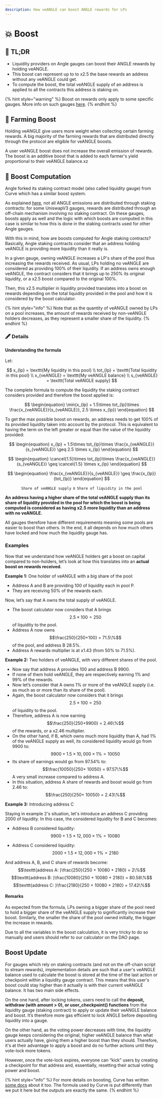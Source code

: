 ```yaml
---
description: How veANGLE can boost ANGLE rewards for LPs
---
```


# 💥 Boost

## 🔎 TL;DR

- Liquidity providers on Angle gauges can boost their ANGLE rewards by holding veANGLE.
- This boost can represent up to to x2.5 the base rewards an address without any veANGLE could get.
- To compute the boost, the total veANGLE supply of an address is applied to all the contracts this address is staking on.

{% hint style="warning" %}
Boost on rewards only apply to some specific gauges. More info on such gauges [here](https://developers.angle.money/overview/smart-contracts/mainnet-contracts#gauges).
{% endhint %}

## 🚜 Farming Boost

Holding veANGLE give users more weight when collecting certain farming rewards. A big majority of the farming rewards that are distributed directly through the protocol are eligible for veANGLE boosts.

A user veANGLE boost does not increase the overall emission of rewards. The boost is an additive boost that is added to each farmer's yield proportional to their veANGLE balance.xz

## 🧮 Boost Computation

Angle forked its staking contract model (also called liquidity gauge) from Curve which has a similar boost system.

As explained [here](../../guides/app-guides/earn/staking.md), not all ANGLE emissions are distributed through staking contracts: for some UniswapV3 gauges, rewards are distributed through an off-chain mechanism involving no staking contract. On these gauges, boosts apply as well and the logic with which boosts are computed in this case is similar to how this is done in the staking contracts used for other Angle gauges.

With this in mind, how are boosts computed for Angle staking contracts? Basically, Angle staking contracts consider that an address holding veANGLE is providing more liquidity than it really is.

In a given gauge, owning veANGLE increases a LP's share of the pool thus increasing the rewards received. As usual, LPs holding no veANGLE are considered as providing 100% of their liquidity. If an address owns enough veANGLE, the contract considers that it brings up to 250% its original liquidity, or a x2.5 boost compared to the original 100%.

Then, this x2.5 multiplier in liquidity provided translates into a boost on rewards depending on the total liquidity provided in the pool and how it is considered by the boost calculator.

{% hint style="info" %}
Note that as the quantity of veANGLE owned by LPs on a pool increases, the amount of rewards received by non-veANGLE holders decreases, as they represent a smaller share of the liquidity.
{% endhint %}

### 🖋️ Details

#### Understanding the formula

Let:

$$
x_{lp} = \texttt{My liquidity in this pool} \\ tot_{lp} = \texttt{Total liquidity in this pool} \\ x_{veANGLE} = \texttt{My veANGLE balance} \\ s_{veANGLE} = \texttt{Total veANGLE supply}
$$

The complete formula to compute the liquidity the staking contract considers provided and therefore the boost applied is:

$$
\begin{equation} \min(x_{lp} + 1.5\times tot_{lp}\times \frac{x_{veANGLE}}{s_{veANGLE}}, 2.5 \times x_{lp}) \end{equation}
$$

To get the max possible boost on rewards, an address needs to get 100% of its provided liquidity taken into account by the protocol. This is equivalent to having the term on the left greater or equal than the value of the liquidity provided:

$$
\begin{equation} x_{lp} + 1.5\times tot_{lp}\times \frac{x_{veANGLE}}{s_{veANGLE}} \geq 2.5 \times x_{lp} \end{equation}
$$

$$
\begin{equation} \cancel{1.5}\times tot_{lp}\times \frac{x_{veANGLE}}{s_{veANGLE}} \geq \cancel{1.5} \times x_{lp} \end{equation}
$$

$$
\begin{equation} \frac{x_{veANGLE}}{s_{veANGLE}} \geq \frac{x_{lp}}{tot_{lp}} \end{equation}
$$

$$
\begin{equation} \texttt{Share of veANGLE supply} \geq \texttt{Share of liquidity in the pool} \end{equation}
$$

**An address having a higher share of the total veANGLE supply than its share of liquidity provided in the pool for which the boost is being computed is considered as having x2.5 more liquidity than an address with no veANGLE.**

All gauges therefore have different requirements meaning some pools are easier to boost than others. In the end, it all depends on how much others have locked and how much the liquidity gauge has.

### Examples

Now that we understand how veANGLE holders get a boost on capital compared to non-holders, let’s look at how this translates into an **actual boost on rewards received.**

**Example 1:** One holder of veANGLE with a big share of the pool:

- Address A and B are providing 100 of liquidity each in pool P.
- They are receiving 50% of the rewards each.

Now, let’s say that A owns the total supply of veANGLE.

- The boost calculator now considers that A brings $$2.5  \times100 = 250$$ of liquidity to the pool.
- Address A now owns $$\frac{250}{250+100} = 71.5\%$$ of the pool, and address B 28.5%.
- Address A rewards multiplier is at x1.43 (from 50% to 71.5%).

**Example 2:** Two holders of veANGLE, with very different shares of the pool.

- Now say that address A provides 100 and address B 9900.
- If none of them hold veANGLE, they are respectively earning 1% and 99% of the rewards.
- Now let’s consider that A owns 1% or more of the veANGLE supply (i.e. as much as or more than its share of the pool).
- Again, the boost calculator now considers that it brings $$2.5  \times100 = 250$$ of liquidity to the pool.
- Therefore, address A is now earning $$\frac{250}{250+9900} = 2.46\%$$ of the rewards, or a x2.46 multiplier.
- On the other hand, if B, which owns much more liquidity than A, had 1% of the veANGLE supply as well, its considered liquidity would go from 9900 to: $$9900 + 1.5 \times 10,000 \times 1\% = 10050$$
- Its share of earnings would go from 97.54% to: $$\frac{10050}{250+ 10050} = 97.57\%$$
  A very small increase compared to address A.
- In this situation, address A share of rewards and boost would go from 2.46 to:
  $$\frac{250}{250+ 10050} = 2.43\%$$

**Example 3:** Introducing address C

Staying in example 2's situation, let's introduce an address C providing 2000 of liquidity. In this case, the considered liquidity for B and C becomes:

- Address B considered liquidity:
  $$9900 + 1.5 \times 12,000 \times 1\% = 10080$$

- Address C considered liquidity:
  $$2000 + 1.5 \times 12,000 \times 1\% = 2180$$

And address A, B, and C share of rewards become:
$$\texttt{address A: }\frac{250}{250 + 10080 + 2180} = 2\%$$
$$\texttt{address B: }\frac{10080}{250 + 10080 + 2180} = 80.58\%$$
$$\texttt{address C: }\frac{2180}{250 + 10080 + 2180} = 17.42\%$$

#### Remarks

As expected from the formula, LPs owning a bigger share of the pool need to hold a bigger share of the veANGLE supply to significantly increase their boost. Similarly, the smaller the share of the pool owned initially, the bigger the increase in rewards.

Due to all the variables in the boost calculation, it is very tricky to do so manually and users should refer to our calculator on the DAO page.

## Boost Update

For gauges which rely on staking contracts (and not on the off-chain script to stream rewards), implementation details are such that a user's veANGLE balance used to calculate the boost is stored at the time of the last action or checkpoint within a liquidity gauge contract. This means that this user's boost could stay higher than it actually is with their current veANGLE balance. It has two main side effects.

On the one hand, after locking tokens, users need to call the **deposit, withdraw (with amount > 0), or user_checkpoint() functions** from the liquidity gauge (staking contract) to apply or update their veANGLE balance and boost. It’s therefore more gas efficient to lock ANGLE before depositing liquidity into a gauge.

On the other hand, as the voting power decreases with time, the liquidity gauge keeps considering the original, higher veANGLE balance than what users actually have, giving them a higher boost than they should. Therefore, it's at their advantage to apply a boost and do no further actions until they vote-lock more tokens.

However, once the vote-lock expires, everyone can “kick” users by creating a checkpoint for that address and, essentially, resetting their actual voting power and boost.

{% hint style="info" %}
For more details on boosting, Curve has written [some docs](https://curve.readthedocs.io/dao-gauges.html) about it too. The formula used by Curve is put differently than we put it here but the outputs are exactly the same.
{% endhint %}
